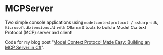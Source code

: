 ﻿# MCPServer

Two simple console applications using `modelcontextprotocol / csharp-sdk`, `Microsoft.Extensions.AI` with Ollama & tools to build a Model Context Protocol (MCP) server and client!

Code for my blog post "[Model Context Protocol Made Easy: Building an MCP Server in C#](https://laurentkempe.com/2025/03/27/dockerizing-your-dotnet-csharp-mcp-server-for-ai-clients-like-claude-desktop/)".